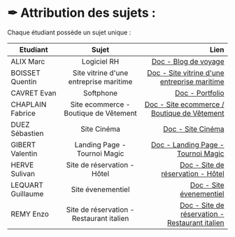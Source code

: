 # ✒ Attribution des sujets : 

Chaque étudiant possède un sujet unique :
<br>

| Etudiant   |      Sujet      |  Lien |
|----------|:-------------:|------:|
| ALIX Marc |  Logiciel RH | [Doc - Blog de voyage](./sujet1-BlogVoyage/) |
| BOISSET Quentin |  Site vitrine d'une entreprise maritime   |  [Doc - Site vitrine d'une entreprise maritime](./sujet2-SiteEntrepriseMaritime/) |
| CAVRET Evan | Softphone |    [Doc - Portfolio](./sujet3-Portfolio/) |
| CHAPLAIN Fabrice |  Site ecommerce - Boutique de Vêtement | [Doc - Site ecommerce / Boutique de Vêtement](./sujet4-EcommerceVetements/)  |
| DUEZ Sébastien |    Site Cinéma   |   [Doc - Site Cinéma](./sujet5-SiteCinema/) |
| GIBERT Valentin | Landing Page - Tournoi Magic |    [Doc - Landing Page - Tournoi Magic](./sujet6-LandingPageMagic/) |
| HERVE Sulivan | Site de réservation - Hôtel |    [Doc - Site de réservation - Hôtel](./sujet7-ReservationHotel/) |
| LEQUART Guillaume |  Site évenementiel | [Doc - Site évenementiel](./sujet8-SiteEvenementiel/) |
| REMY Enzo |    Site de réservation - Restaurant italien   |   [Doc - Site de réservation - Restaurant italien](./sujet9-ReservationRestaurant/) |


